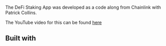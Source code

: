 
The DeFi Staking App was developed as a code along from Chainlink with Patrick Collins.

The YouTube video for this can be found [here](https://www.youtube.com/watch?v=-48_hdo9_gg)

Built with
- 